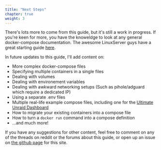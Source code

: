 ```yaml
---
title: "Next Steps"
chapter: true
weight: 3
---
```


There's lots more to come from this guide, but it's still a work in progress. If you're keen for more, you have the knoweldge to look at any general docker-compose documentation. The awesome LinuxServer guys have a great starting guide [here](https://docs.linuxserver.io/general/docker-compose).

In future updates to this guide, I'll add content on:

* More complex docker-compose files
* Specifying multiple containers in a single files
* Dealing with volumes
* Dealing with environement variables
* Dealing with awkward networking setups (Such as pihole/adguard which require a dedicated IP)
* Using a separate .env files
* Multiple real-life example compose files, including one for the [Ultimate Unraid Dashboard](https://forums.unraid.net/topic/96895-ultimate-unraid-dashboard-uud/)
* How to migrate your existing containers into a compose file
* How to turn a `docker run` command into a compose definition
* ...and much more!

If you have any suggestions for other content, feel free to comment on any of the threads on reddit or the forums about this guide, or open up an issue on [the github page](https://github.com/andrewjmetzger/compose-on-unraid) for this site.